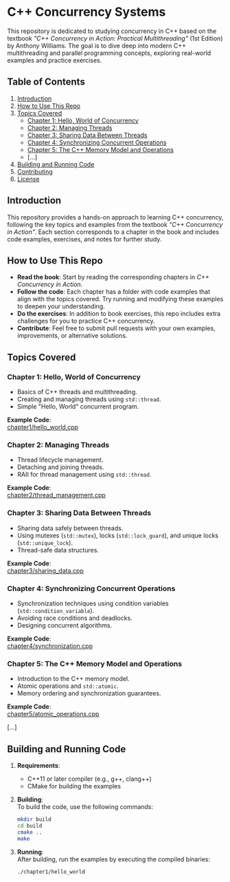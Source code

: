# C++ Concurrency Systems

This repository is dedicated to studying concurrency in C++ based on the textbook *"C++ Concurrency in Action: Practical Multithreading"* (1st Edition) by Anthony Williams. The goal is to dive deep into modern C++ multithreading and parallel programming concepts, exploring real-world examples and practice exercises.

## Table of Contents

1. [Introduction](#introduction)
2. [How to Use This Repo](#how-to-use-this-repo)
3. [Topics Covered](#topics-covered)
    - [Chapter 1: Hello, World of Concurrency](#chapter-1-hello-world-of-concurrency)
    - [Chapter 2: Managing Threads](#chapter-2-managing-threads)
    - [Chapter 3: Sharing Data Between Threads](#chapter-3-sharing-data-between-threads)
    - [Chapter 4: Synchronizing Concurrent Operations](#chapter-4-synchronizing-concurrent-operations)
    - [Chapter 5: The C++ Memory Model and Operations](#chapter-5-cpp-memory-model-and-operations)
    - [...]
4. [Building and Running Code](#building-and-running-code)
5. [Contributing](#contributing)
6. [License](#license)

## Introduction

This repository provides a hands-on approach to learning C++ concurrency, following the key topics and examples from the textbook *"C++ Concurrency in Action"*. Each section corresponds to a chapter in the book and includes code examples, exercises, and notes for further study.

## How to Use This Repo

- **Read the book**: Start by reading the corresponding chapters in *C++ Concurrency in Action*.
- **Follow the code**: Each chapter has a folder with code examples that align with the topics covered. Try running and modifying these examples to deepen your understanding.
- **Do the exercises**: In addition to book exercises, this repo includes extra challenges for you to practice C++ concurrency.
- **Contribute**: Feel free to submit pull requests with your own examples, improvements, or alternative solutions.

## Topics Covered

### Chapter 1: Hello, World of Concurrency

- Basics of C++ threads and multithreading.
- Creating and managing threads using `std::thread`.
- Simple "Hello, World" concurrent program.

**Example Code**:  
[chapter1/hello_world.cpp](./chapter1/hello_world.cpp)

### Chapter 2: Managing Threads

- Thread lifecycle management.
- Detaching and joining threads.
- RAII for thread management using `std::thread`.

**Example Code**:  
[chapter2/thread_management.cpp](./chapter2/thread_management.cpp)

### Chapter 3: Sharing Data Between Threads

- Sharing data safely between threads.
- Using mutexes (`std::mutex`), locks (`std::lock_guard`), and unique locks (`std::unique_lock`).
- Thread-safe data structures.

**Example Code**:  
[chapter3/sharing_data.cpp](./chapter3/sharing_data.cpp)

### Chapter 4: Synchronizing Concurrent Operations

- Synchronization techniques using condition variables (`std::condition_variable`).
- Avoiding race conditions and deadlocks.
- Designing concurrent algorithms.

**Example Code**:  
[chapter4/synchronization.cpp](./chapter4/synchronization.cpp)

### Chapter 5: The C++ Memory Model and Operations

- Introduction to the C++ memory model.
- Atomic operations and `std::atomic`.
- Memory ordering and synchronization guarantees.

**Example Code**:  
[chapter5/atomic_operations.cpp](./chapter5/atomic_operations.cpp)

[...]

## Building and Running Code

1. **Requirements**:  
   - C++11 or later compiler (e.g., g++, clang++)
   - CMake for building the examples

2. **Building**:  
   To build the code, use the following commands:

   ```bash
   mkdir build
   cd build
   cmake ..
   make
   ```

3. **Running**:  
   After building, run the examples by executing the compiled binaries:

   ```bash
   ./chapter1/hello_world
   ```

